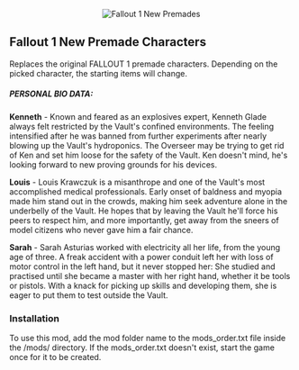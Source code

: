 <p align="center"><img src="fo1_new_premades.png" alt="Fallout 1 New Premades"/></p>

Fallout 1 New Premade Characters
--------------------------------

Replaces the original FALLOUT 1 premade characters. Depending on the picked character, the starting items will change.

##### PERSONAL BIO DATA:
**Kenneth** - Known and feared as an explosives expert, Kenneth Glade always felt restricted by the Vault's confined environments. The feeling intensified after he was banned from further experiments after nearly blowing up the Vault's hydroponics. The Overseer may be trying to get rid of Ken and set him loose for the safety of the Vault. Ken doesn't mind, he's looking forward to new proving grounds for his devices.

**Louis** - Louis Krawczuk is a misanthrope and one of the Vault's most accomplished medical professionals. Early onset of baldness and myopia made him stand out in the crowds, making him seek adventure alone in the underbelly of the Vault. He hopes that by leaving the Vault he'll force his peers to respect him, and more importantly, get away from the sneers of model citizens who never gave him a fair chance.

**Sarah** - Sarah Asturias worked with electricity all her life, from the young age of three. A freak accident with a power conduit left her with loss of motor control in the left hand, but it never stopped her: She studied and practised until she became a master with her right hand, whether it be tools or pistols. With a knack for picking up skills and developing them, she is eager to put them to test outside the Vault.

### Installation
To use this mod, add the mod folder name to the mods_order.txt file inside the /mods/ directory. If the mods_order.txt doesn't exist, start the game once for it to be created.